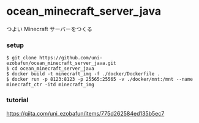 # ocean_minecraft_server_java

つよい Minecraft サーバーをつくる

### setup

```
$ git clone https://github.com/uni-ezobafun/ocean_minecraft_server_java.git
$ cd ocean_minecraft_server_java
$ docker build -t minecraft_img -f ./docker/Dockerfile .
$ docker run -p 8123:8123 -p 25565:25565 -v ./docker/mnt:/mnt --name minecraft_ctr -itd minecraft_img
```

### tutorial

https://qiita.com/uni_ezobafun/items/775d262584ed135b5ec7
